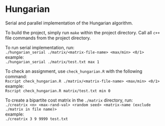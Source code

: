 # Hungarian
Serial and parallel implementation of the Hungarian algorithm.  

To build the project, simply run `make` within the project directory. Call all `c++` file commands from the project directory.  

To run serial implementation, run:  
`./hungarian_serial ./matrix/<matrix-file-name> <max/min> <0/1>`  
example:  
`./hungarian_serial ./matrix/test.txt max 1`  

To check an assignment, use `check_hungarian.R` with the following command:  
`Rscript check_hungarian.R ./matrix/<matrix-file-name> <max/min> <0/1>`  
example:  
`Rscript check_hungarian.R matrix/test.txt min 0`

To create a bipartite cost matrix in the `./matrix` directory, run:  
`./creatrix <n> <max-rand-val> <random seed> <matrix-name (exclude ./matrix in file name)>`  
example:  
`./creatrix 3 9 9999 test.txt`
